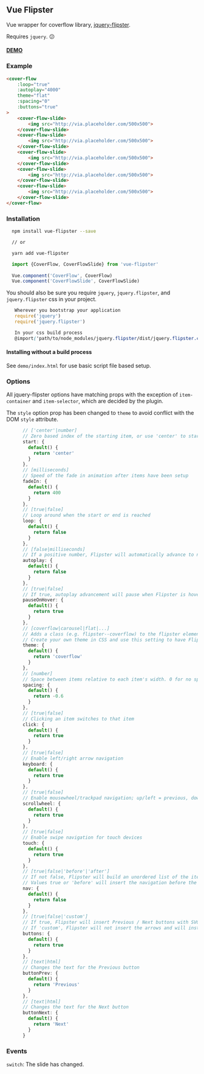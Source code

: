 Vue Flipster
------------

Vue wrapper for coverflow library, [jquery-flipster](https://github.com/drien/jquery-flipster).

Requires `jquery`.  😕

#### [DEMO](https://rawgit.com/incraigulous/vue-flipster/master/demo/index.html)

### Example

```HTML
<cover-flow 
    :loop="true" 
    :autoplay="4000" 
    theme="flat" 
    :spacing="0" 
    :buttons="true"
>
    <cover-flow-slide>
        <img src="http://via.placeholder.com/500x500">
    </cover-flow-slide>
    <cover-flow-slide>
        <img src="http://via.placeholder.com/500x500">
    </cover-flow-slide>
    <cover-flow-slide>
        <img src="http://via.placeholder.com/500x500">
    </cover-flow-slide>
    <cover-flow-slide>
        <img src="http://via.placeholder.com/500x500">
    </cover-flow-slide>
    <cover-flow-slide>
        <img src="http://via.placeholder.com/500x500">
    </cover-flow-slide>
</cover-flow>
```
### Installation

```bash
  npm install vue-flipster --save 

  // or

  yarn add vue-flipster
```

```js
  import {CoverFlow, CoverFlowSlide} from 'vue-flipster'
  
  Vue.component('CoverFlow', CoverFlow)
  Vue.component('CoverFlowSlide', CoverFlowSlide)
```

You should also be sure you require `jquery`, `jquery.flipster`, and `jquery.flipster` css in your project.

```js
   Wherever you bootstrap your application
   require('jquery')
   require('jquery.flipster')
```

```scss
   In your css build process
   @import('path/to/node_modules/jquery.flipster/dist/jquery.flipster.css');
```

#### Installing without a build process

See `demo/index.html` for use basic script file based setup.



### Options

All jquery-flipster options have matching props with the exception of `item-container` and `item-selector`, which are decided by the plugin.

The `style` option prop has been changed to `theme` to avoid conflict with the DOM `style` attribute.

```js
      // ['center'|number]
      // Zero based index of the starting item, or use 'center' to start in the middle
      start: {
        default() {
          return 'center'
        }
      },
      // [milliseconds]
      // Speed of the fade in animation after items have been setup
      fadeIn: {
        default() {
          return 400
        }
      },
      // [true|false]
      // Loop around when the start or end is reached
      loop: {
        default() {
          return false
        }
      },
      // [false|milliseconds]
      // If a positive number, Flipster will automatically advance to next item after that number of milliseconds
      autoplay: {
        default() {
          return false
        }
      },
      // [true|false]
      // If true, autoplay advancement will pause when Flipster is hovered
      pauseOnHover: {
        default() {
          return true
        }
      },
      // [coverflow|carousel|flat|...]
      // Adds a class (e.g. flipster--coverflow) to the flipster element to switch between display styles
      // Create your own theme in CSS and use this setting to have Flipster add the custom class
      theme: {
        default() {
          return 'coverflow'
        }
      },
      // [number]
      // Space between items relative to each item's width. 0 for no spacing, negative values to overlap
      spacing: {
        default() {
          return -0.6
        }
      },
      // [true|false]
      // Clicking an item switches to that item
      click: {
        default() {
          return true
        }
      },
      // [true|false]
      // Enable left/right arrow navigation
      keyboard: {
        default() {
          return true
        }
      },
      // [true|false]
      // Enable mousewheel/trackpad navigation; up/left = previous, down/right = next 
      scrollwheel: {
        default() {
          return true
        }
      },
      // [true|false]
      // Enable swipe navigation for touch devices
      touch: {
        default() {
          return true
        }
      },
      // [true|false|'before'|'after']
      // If not false, Flipster will build an unordered list of the items
      // Values true or 'before' will insert the navigation before the items, 'after' will append the navigation after the items
      nav: {
        default() {
          return false
        }
      },
      // [true|false|'custom']
      // If true, Flipster will insert Previous / Next buttons with SVG arrows
      // If 'custom', Flipster will not insert the arrows and will instead use the values of `buttonPrev` and `buttonNext`
      buttons: {
        default() {
          return true
        }
      },
      // [text|html]
      // Changes the text for the Previous button
      buttonPrev: {
        default() {
          return 'Previous'
        }
      },
      // [text|html]
      // Changes the text for the Next button
      buttonNext: {
        default() {
          return 'Next'
        }
      }
```

### Events
`switch`: The slide has changed.

